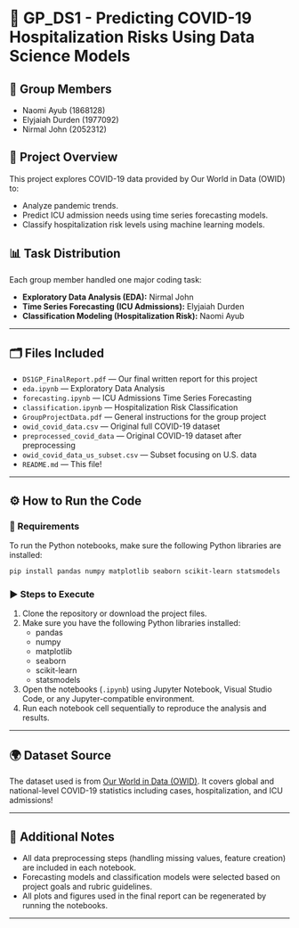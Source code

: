 # 🦠 GP_DS1 - Predicting COVID-19 Hospitalization Risks Using Data Science Models

## 🧪 Group Members
- Naomi Ayub (1868128)
- Elyjaiah Durden (1977092)
- Nirmal John (2052312)

## 📌 Project Overview
This project explores COVID-19 data provided by Our World in Data (OWID) to:
- Analyze pandemic trends.
- Predict ICU admission needs using time series forecasting models.
- Classify hospitalization risk levels using machine learning models.

## 📊 Task Distribution
Each group member handled one major coding task:
- **Exploratory Data Analysis (EDA):** Nirmal John
- **Time Series Forecasting (ICU Admissions):** Elyjaiah Durden
- **Classification Modeling (Hospitalization Risk):** Naomi Ayub

---

## 🗂️ Files Included
- `DS1GP_FinalReport.pdf` — Our final written report for this project
- `eda.ipynb` — Exploratory Data Analysis
- `forecasting.ipynb` — ICU Admissions Time Series Forecasting
- `classification.ipynb` — Hospitalization Risk Classification
- `GroupProjectData.pdf` — General instructions for the group project
- `owid_covid_data.csv` — Original full COVID-19 dataset
- `preprocessed_covid_data` — Original COVID-19 dataset after preprocessing
- `owid_covid_data_us_subset.csv` — Subset focusing on U.S. data
- `README.md` — This file!

---

## ⚙️ How to Run the Code

### 🔧 Requirements
To run the Python notebooks, make sure the following Python libraries are installed:

```bash
pip install pandas numpy matplotlib seaborn scikit-learn statsmodels
```
### ▶️ Steps to Execute
1. Clone the repository or download the project files.
2. Make sure you have the following Python libraries installed:
   - pandas
   - numpy
   - matplotlib
   - seaborn
   - scikit-learn
   - statsmodels
3. Open the notebooks (`.ipynb`) using Jupyter Notebook, Visual Studio Code, or any Jupyter-compatible environment.
4. Run each notebook cell sequentially to reproduce the analysis and results.

---

## 🌍 Dataset Source
The dataset used is from [Our World in Data (OWID)](https://ourworldindata.org/coronavirus-source-data).
It covers global and national-level COVID-19 statistics including cases, hospitalization, and ICU admissions!

---

## 📝 Additional Notes
- All data preprocessing steps (handling missing values, feature creation) are included in each notebook.
- Forecasting models and classification models were selected based on project goals and rubric guidelines.
- All plots and figures used in the final report can be regenerated by running the notebooks.

---